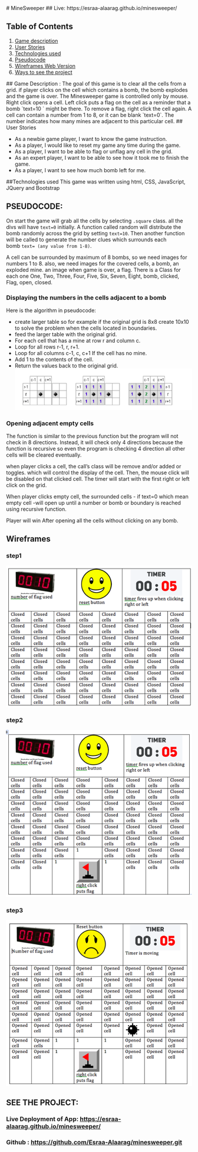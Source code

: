 <a name="goback">
# MineSweeper
## Live: https://esraa-alaarag.github.io/minesweeper/

## Table of Contents

1. [Game description](#appdescription)
2. [User Stories](#userstories)
3. [Technologies used](#technologies)
4. [Pseudocode](#pseudocode)
5. [Wireframes Web Version](#wireframesweb)
6. [Ways to see the project](#project)

<a name="appdescription">
## Game Description :
The goal of this game is to clear all the cells from a grid. if player clicks on the cell which contains a bomb, the bomb explodes and the game is over.
The Minesweeper game is controlled only by mouse. Right click opens a cell. Left click puts a flag on the cell as a reminder that a bomb `text=10 ` might be there. To remove a flag, right click the cell again. A cell can contain a number from 1 to 8, or it can be blank `text=0`. The number indicates how many mines are adjacent to this particular cell.
</a>

<a name="userstories">
## User Stories

*	As a newbie game player, I want to know the game instruction.
*	As a player, I would like to reset my game any time during the game.
*	As a player, I want to be able to flag or unflag any cell in the grid.
*	As an expert player, I want to be able to see how it took me to finish the game.
*	As a player, I want to see how much bomb left for me.
 </a>
 
<a name="technologies">
##Technologies used
This game was written using html, CSS, JavaScript, JQuery and Bootstrap
</a>

<a name="pseudocode">

## PSEUDOCODE:

On start the game will grab all the cells by selecting `.square` class. all the divs will have `text=0` initially. A function called random will distribute the bomb randomly across the grid by setting `text=10`. Then another function will be called to generate the number clues which surrounds each bomb `text= (any value from 1-8)`.

A cell can be surrounded by maximum of 8 bombs, so we need images for numbers 1 to 8. also, we need images for the covered cells, a bomb, an exploded mine. an image when game is over, a flag. There is a Class for each one One, Two, Three, Four, Five, Six, Seven, Eight, bomb, clicked, Flag, open, closed.

### Displaying the numbers in the cells adjacent to a bomb

Here is the algorithm in pseudocode:

*	create larger table so for example if the original grid is 8x8 create 10x10 to solve the problem when the cells located in boundaries.
*	feed the larger table with the original grid.
*	For each cell that has a mine at row r and column c.
*	Loop for all rows r-1, r, r+1.
*	Loop for all columns c-1, c, c+1 If the cell has no mine.
*	Add 1 to the contents of the cell.
* Return the values back to the original grid. 
![MacDown Screenshot](images/CLUE.png)

### Opening adjacent empty cells

The function is similar to the previous function but the program will not check in 8 directions. Instead, it will check only 4 directions because the function is recursive so even the program is checking 4 direction all other cells will be cleared eventually.

when player clicks a cell, the call’s class will be remove and/or added or toggles. which will control the display of the cell. Then, the mouse click will be disabled on that clicked cell. The timer will start with the first right or left click on the grid.

When player clicks empty cell, the surrounded cells - if text=0 which mean empty cell -will open up until a number or bomb or boundary is reached using recursive function.

Player will win After opening all the cells without clicking on any bomb.
</a>

<a name="wireframesweb">

## Wireframes
### step1
![MacDown Screenshot](images/step1.png)

### step2
![MacDown Screenshot](images/step2.png)

### step3
![MacDown Screenshot](images/step3.png)

</a>

<a name="project">

## SEE THE PROJECT:

### Live Deployment of App: https://esraa-alaarag.github.io/minesweeper/
### Github : https://github.com/Esraa-Alaarag/minesweeper.git

